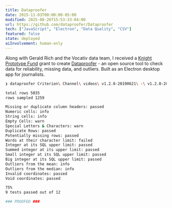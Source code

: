 ```yaml
---
title: Dataproofer
date: 2015-11-03T00:00:00-05:00
modified: 2025-08-26T15:53:33-04:00
url: https://github.com/dataproofer/Dataproofer
tech: ["JavaScript", "Electron", "Data Quality", "CSV"]
featured: false
state: deployed
aiInvolvement: human-only
---
```


Along with Gerald Rich and the Vocativ data team, I received a [Knight Prototype Fund](https://knightfoundation.org/articles/20-ideas-receive-support-knight-prototype-fund-media-and-information-projects/) grant to create [Dataproofer](https://github.com/dataproofer/Dataproofer) - an open source tool to check data for reliability, missing data, and outliers. Built as an Electron desktop app for journalists.

```bash
❯ dataproofer Criterion\ Channel\ videos\ v1.2.0-20190621\ -\ v1.2.0-20190621.csv

total rows 5035
rows sampled 1259

Missing or duplicate column headers: passed
Numeric cells: info
String cells: info
Empty Cells: warn
Special Letters & Characters: warn
Duplicate Rows: passed
Potentially missing rows: passed
Words at their character limit: failed
Integer at its SQL upper limit: passed
Summed integer at its upper limit: passed
Small integer at its SQL upper limit: passed
Big integer at its SQL upper limit: passed
Outliers from the mean: info
Outliers from the median: info
Invalid coordinates: passed
Void coordinates: passed

75%
9 tests passed out of 12

### PROOFED ###
```